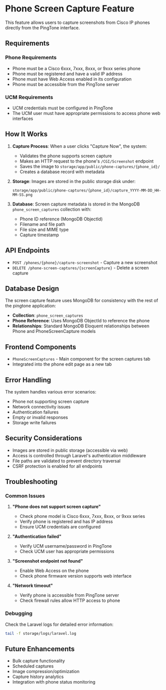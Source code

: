 # Phone Screen Capture Feature

This feature allows users to capture screenshots from Cisco IP phones directly from the PingTone interface.

## Requirements

### Phone Requirements

- Phone must be a Cisco 6xxx, 7xxx, 8xxx, or 9xxx series phone
- Phone must be registered and have a valid IP address
- Phone must have Web Access enabled in its configuration
- Phone must be accessible from the PingTone server

### UCM Requirements

- UCM credentials must be configured in PingTone
- The UCM user must have appropriate permissions to access phone web interfaces

## How It Works

1. **Capture Process**: When a user clicks "Capture Now", the system:
    - Validates the phone supports screen capture
    - Makes an HTTP request to the phone's `/CGI/Screenshot` endpoint
    - Saves the image to `storage/app/public/phone-captures/{phone_id}/`
    - Creates a database record with metadata

2. **Storage**: Images are stored in the public storage disk under:

    ```
    storage/app/public/phone-captures/{phone_id}/capture_YYYY-MM-DD_HH-MM-SS.png
    ```

3. **Database**: Screen capture metadata is stored in the MongoDB `phone_screen_captures` collection with:
    - Phone ID reference (MongoDB ObjectId)
    - Filename and file path
    - File size and MIME type
    - Capture timestamp

## API Endpoints

- `POST /phones/{phone}/capture-screenshot` - Capture a new screenshot
- `DELETE /phone-screen-captures/{screenCapture}` - Delete a screen capture

## Database Design

The screen capture feature uses MongoDB for consistency with the rest of the pingtone application:

- **Collection**: `phone_screen_captures`
- **Phone Reference**: Uses MongoDB ObjectId to reference the phone
- **Relationships**: Standard MongoDB Eloquent relationships between Phone and PhoneScreenCapture models

## Frontend Components

- `PhoneScreenCaptures` - Main component for the screen captures tab
- Integrated into the phone edit page as a new tab

## Error Handling

The system handles various error scenarios:

- Phone not supporting screen capture
- Network connectivity issues
- Authentication failures
- Empty or invalid responses
- Storage write failures

## Security Considerations

- Images are stored in public storage (accessible via web)
- Access is controlled through Laravel's authentication middleware
- File paths are validated to prevent directory traversal
- CSRF protection is enabled for all endpoints

## Troubleshooting

### Common Issues

1. **"Phone does not support screen capture"**
    - Check phone model is Cisco 6xxx, 7xxx, 8xxx, or 9xxx series
    - Verify phone is registered and has IP address
    - Ensure UCM credentials are configured

2. **"Authentication failed"**
    - Verify UCM username/password in PingTone
    - Check UCM user has appropriate permissions

3. **"Screenshot endpoint not found"**
    - Enable Web Access on the phone
    - Check phone firmware version supports web interface

4. **"Network timeout"**
    - Verify phone is accessible from PingTone server
    - Check firewall rules allow HTTP access to phone

### Debugging

Check the Laravel logs for detailed error information:

```bash
tail -f storage/logs/laravel.log
```

## Future Enhancements

- Bulk capture functionality
- Scheduled captures
- Image compression/optimization
- Capture history analytics
- Integration with phone status monitoring
